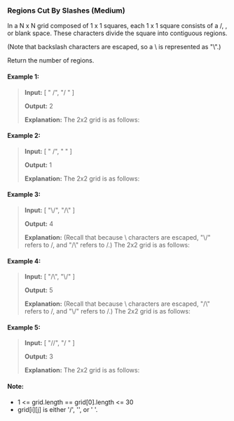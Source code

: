 ### Regions Cut By Slashes (Medium)

In a N x N grid composed of 1 x 1 squares, each 1 x 1 square consists of a /, \, or blank space.  These characters divide the square into contiguous regions.

(Note that backslash characters are escaped, so a \ is represented as "\\".)

Return the number of regions.

#### Example 1:
>**Input:**
[
  " /",
  "/ "
]
>
>**Output:** 2
> 
>**Explanation:**  The 2x2 grid is as follows:

#### Example 2:
>**Input:**
[
  " /",
  "  "
]
>
>**Output:** 1
> 
>**Explanation:**  The 2x2 grid is as follows:

#### Example 3:
>**Input:**
[
  "\\/",
  "/\\"
]
>
>**Output:** 4
> 
>**Explanation:**  (Recall that because \ characters are escaped, "\\/" refers to \/, and "/\\" refers to /\.)
The 2x2 grid is as follows:

#### Example 4:
>**Input:**
[
  "/\\",
  "\\/"
]
>
>**Output:** 5
> 
>**Explanation:**  (Recall that because \ characters are escaped, "/\\" refers to /\, and "\\/" refers to \/.)
The 2x2 grid is as follows:

#### Example 5:
>**Input:**
[
  "//",
  "/ "
]
>
>**Output:** 3
> 
>**Explanation:**  The 2x2 grid is as follows:

#### Note:
 - 1 <= grid.length == grid[0].length <= 30
 - grid[i][j] is either '/', '\', or ' '.